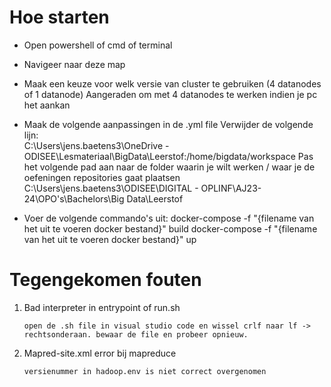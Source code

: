 # Hoe starten

- Open powershell of cmd of terminal
- Navigeer naar deze map
- Maak een keuze voor welk versie van cluster te gebruiken (4 datanodes of 1 datanode)
	Aangeraden om met 4 datanodes te werken indien je pc het aankan
- Maak de volgende aanpassingen in de .yml file
	Verwijder de volgende lijn: 		
		C:\Users\jens.baetens3\OneDrive - ODISEE\Lesmateriaal\BigData\Leerstof:/home/bigdata/workspace
	Pas het volgende pad aan naar de folder waarin je wilt werken / waar je de oefeningen repositories gaat plaatsen
		 C:\Users\jens.baetens3\ODISEE\DIGITAL - OPLINF\AJ23-24\OPO's\Bachelors\Big Data\Leerstof

- Voer de volgende commando's uit:
	docker-compose -f "{filename van het uit te voeren docker bestand}" build
	docker-compose -f "{filename van het uit te voeren docker bestand}" up

# Tegengekomen fouten


1. Bad interpreter in entrypoint of run.sh

	````open de .sh file in visual studio code en wissel crlf naar lf -> rechtsonderaan. bewaar de file en probeer opnieuw.````
		
2. Mapred-site.xml error bij mapreduce
  
	````versienummer in hadoop.env is niet correct overgenomen````
		
